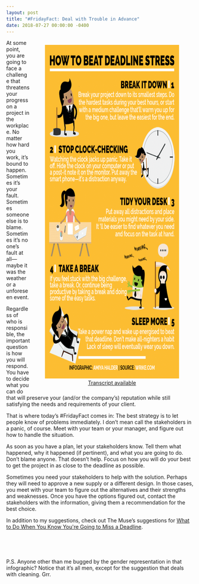 ```yaml
---
layout: post
title: "#FridayFact: Deal with Trouble in Advance"
date: 2018-07-27 00:00:00 -0400
---
```

<div>
<figure style="float: right;width: 360px;"><img src="/wp-content/uploads/deadline_stress_0-735x1024.png" alt="Infographic: How to Beat Deadline Stress" style="width: 640px;height: 892px;" />
<figcaption style="text-align: center;width: 360px;"><a 
 href="https://tracigardner.github.io/wp-content/uploads/-transcripts/DealWithStress-transcript.html" target="_blank">Transcript available</a></figcaption></figure>
</div>
<p>At some point, you are going to face a challenge that threatens your progress on a project in the workplace. No matter how hard you work, it’s bound to happen. Sometimes it’s your fault. Sometimes someone else is to blame. Sometimes it’s no one’s fault at all—maybe it was the weather or a unforeseen event.</p>
<p>Regardless of who is responsible, the important question is how you will respond. You have to decide what you can do that will preserve your (and/or the company’s) reputation while still satisfying the needs and requirements of your client.</p>
<p>That is where today’s #FridayFact comes in: The best strategy is to let people know of problems immediately. I don’t mean call the stakeholders in a panic, of course. Meet with your team or your manager, and figure out how to handle the situation. </p>
<p>As soon as you have a plan, let your stakeholders know. Tell them what happened, why it happened (if pertinent), and what you are going to do. Don’t blame anyone. That doesn’t help. Focus on how you will do your best to get the project in as close to the deadline as possible.</p>
<p>Sometimes you need your stakeholders to help with the solution. Perhaps they will need to approve a new supply or a different design. In those cases, you meet with your team to figure out the alternatives and their strengths and weaknesses. Once you have the options figured out, contact the stakeholders with the information, giving them a recommendation for the best choice.</p>
<p>In addition to my suggestions, check out The Muse’s suggestions for <a href="https://www.themuse.com/advice/what-to-do-when-you-know-youre-going-to-miss-a-deadline" target="_blank">What to Do When You Know You're Going to Miss a Deadline</a>.</p>
<p>&nbsp;</p>
<p>&nbsp;</p>
<p>P.S. Anyone other than me bugged by the gender representation in that infographic? Notice that it’s all men, except for the suggestion that deals with cleaning. Grr.</p>
